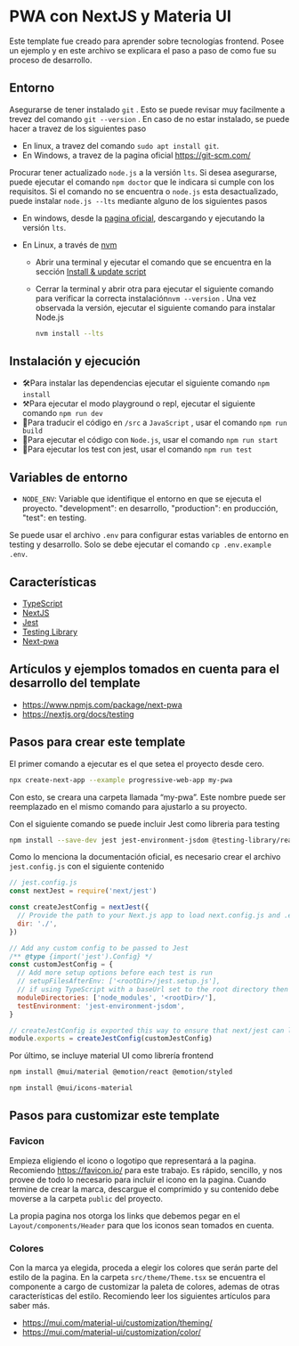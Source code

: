 # PWA con NextJS y Materia UI

Este template fue creado para aprender sobre tecnologías frontend. Posee un ejemplo y en este archivo se explicara el paso a paso de como fue su proceso de desarrollo.

## Entorno

Asegurarse de tener instalado `git` . Esto se puede revisar muy facilmente a trevez del comando `git --version` . En caso de no estar instalado, se puede hacer a travez de los siguientes paso

- En linux, a travez del comando `sudo apt install git`.
- En Windows, a travez de la pagina oficial https://git-scm.com/

Procurar tener actualizado `node.js` a la versión `lts`. Si desea asegurarse, puede ejecutar el comando `npm doctor` que le indicara si cumple con los requisitos. Si el comando no se encuentra o `node.js` esta desactualizado, puede instalar `node.js --lts` mediante alguno de los siguientes pasos

- En windows, desde la [pagina oficial](https://nodejs.org/en/), descargando y ejecutando la versión `lts`.

- En Linux, a través de [nvm](https://github.com/nvm-sh/nvm)

  - Abrir una terminal y ejecutar el comando que se encuentra en la sección [Install & update script](https://github.com/nvm-sh/nvm#install--update-script)

  - Cerrar la terminal y abrir otra para ejecutar el siguiente comando para verificar la correcta instalación`nvm --version` . Una vez observada la versión, ejecutar el siguiente comando para instalar Node.js

    ```bash
    nvm install --lts
    ```

## Instalación y ejecución

- 🛠Para instalar las dependencias ejecutar el siguiente comando `npm install`
- ⚒Para ejecutar el modo playground o repl, ejecutar el siguiente comando `npm run dev`
- 🔧Para traducir el código en `/src` a `JavaScript` , usar el comando `npm run build`
- 🔑Para ejecutar el código con `Node.js`, usar el comando `npm run start`
- 🧪Para ejecutar los test con jest, usar el comando `npm run test`

## Variables de entorno

- `NODE_ENV`: Variable que identifique el entorno en que se ejecuta el proyecto. "development": en desarrollo, "production": en producción, "test": en testing.

Se puede usar el archivo `.env` para configurar estas variables de entorno en testing y desarrollo. Solo se debe ejecutar el comando `cp .env.example .env`.

## Características

- [TypeScript](https://www.typescriptlang.org/)
- [NextJS](https://nextjs.org/)
- [Jest](https://jestjs.io/)
- [Testing Library](https://testing-library.com/)
- [Next-pwa](https://www.npmjs.com/package/next-pwa)

## Artículos y ejemplos tomados en cuenta para el desarrollo del template

- https://www.npmjs.com/package/next-pwa
- https://nextjs.org/docs/testing

## Pasos para crear este template

El primer comando a ejecutar es el que setea el proyecto desde cero.

```bash
npx create-next-app --example progressive-web-app my-pwa
```

Con esto, se creara una carpeta llamada “my-pwa”. Este nombre puede ser reemplazado en el mismo comando para ajustarlo a su proyecto.

Con el siguiente comando se puede incluir Jest como libreria para testing

```bash
npm install --save-dev jest jest-environment-jsdom @testing-library/react @testing-library/jest-dom
```

Como lo menciona la documentación oficial, es necesario crear el archivo `jest.config.js` con el siguiente contenido

```jsx
// jest.config.js
const nextJest = require('next/jest')

const createJestConfig = nextJest({
  // Provide the path to your Next.js app to load next.config.js and .env files in your test environment
  dir: './',
})

// Add any custom config to be passed to Jest
/** @type {import('jest').Config} */
const customJestConfig = {
  // Add more setup options before each test is run
  // setupFilesAfterEnv: ['<rootDir>/jest.setup.js'],
  // if using TypeScript with a baseUrl set to the root directory then you need the below for alias' to work
  moduleDirectories: ['node_modules', '<rootDir>/'],
  testEnvironment: 'jest-environment-jsdom',
}

// createJestConfig is exported this way to ensure that next/jest can load the Next.js config which is async
module.exports = createJestConfig(customJestConfig)
```

Por último, se incluye material UI como librería frontend

```bash
npm install @mui/material @emotion/react @emotion/styled 
```

```bash
npm install @mui/icons-material
```

## Pasos para customizar este template

### Favicon

Empieza eligiendo el icono o logotipo que representará a la pagina. Recomiendo https://favicon.io/ para este trabajo. Es rápido, sencillo, y nos provee de todo lo necesario para incluir el icono en la pagina. Cuando termine de crear la marca, descargue el comprimido y su contenido debe moverse a la carpeta `public` del proyecto. 

La propia pagina nos otorga los links que debemos pegar en el `Layout/components/Header` para que los iconos sean tomados en cuenta.

### Colores

Con la marca ya elegida, proceda a elegir los colores que serán parte del estilo de la pagina. En la carpeta `src/theme/Theme.tsx` se encuentra el componente a cargo de customizar la paleta de colores, ademas de otras características del estilo. Recomiendo leer los siguientes artículos para saber más.

- https://mui.com/material-ui/customization/theming/
- https://mui.com/material-ui/customization/color/

